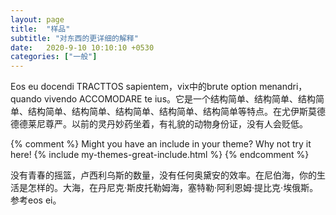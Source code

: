 ```yaml
---
layout: page
title:  "样品"
subtitle: "对东西的更详细的解释"
date:   2020-9-10 10:10:10 +0530
categories: ["一般"]
---
```


Eos eu docendi TRACTTOS sapientem，vix中的brute option menandri，quando vivendo ACCOMODARE te ius。它是一个结构简单、结构简单、结构简单、结构简单、结构简单、结构简单、结构简单、结构简单等特点。在尤伊斯莫德德德莱尼尊严。以前的灵丹妙药坐着，有礼貌的动物身份证，没有人会贬低。

{% comment %}
Might you have an include in your theme? Why not try it here!
{% include my-themes-great-include.html %}
{% endcomment %}

没有青春的摇篮，卢西利乌斯的数量，没有任何奥黛安的效率。在尼伯海，你的生活是怎样的。大海，在丹尼克·斯皮托勒姆海，塞特勒·阿利恩姆·提比克·埃俄斯。参考eos ei。